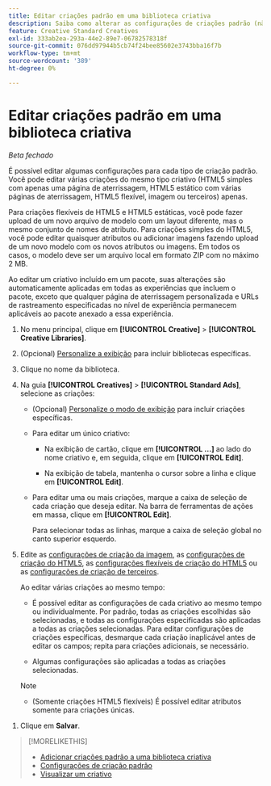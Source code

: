 ```yaml
---
title: Editar criações padrão em uma biblioteca criativa
description: Saiba como alterar as configurações de criações padrão (não dinâmicas) em uma biblioteca criativa.
feature: Creative Standard Creatives
exl-id: 333ab2ea-293a-44e2-89e7-06782578318f
source-git-commit: 076dd97944b5cb74f24bee85602e3743bba16f7b
workflow-type: tm+mt
source-wordcount: '389'
ht-degree: 0%

---
```


# Editar criações padrão em uma biblioteca criativa

*Beta fechado*

É possível editar algumas configurações para cada tipo de criação padrão. Você pode editar várias criações<!-- or creative variations --> do mesmo tipo criativo (HTML5 simples com apenas uma página de aterrissagem, HTML5 estático com várias páginas de aterrissagem, HTML5 flexível, imagem ou terceiros<!-- , or dynamic -->) apenas.

Para criações flexíveis de HTML5 e HTML5 estáticas, você pode fazer upload de um novo arquivo de modelo com um layout diferente, mas o mesmo conjunto de nomes de atributo. Para criações simples do HTML5, você pode editar quaisquer atributos ou adicionar imagens fazendo upload de um novo modelo com os novos atributos ou imagens. Em todos os casos, o modelo deve ser um arquivo local em formato ZIP com no máximo 2 MB.

Ao editar um criativo<!-- or creative variation --> incluído em um pacote, suas alterações são automaticamente aplicadas em todas as experiências que incluem o pacote, exceto que qualquer página de aterrissagem personalizada e URLs de rastreamento especificadas no nível de experiência permanecem aplicáveis ao pacote anexado a essa experiência.

1. No menu principal, clique em **[!UICONTROL Creative]** > **[!UICONTROL Creative Libraries]**.

1. (Opcional) [Personalize a exibição](/help/creative/introduction/customize-data-views.md) para incluir bibliotecas específicas.

1. Clique no nome da biblioteca.

1. Na guia **[!UICONTROL Creatives]** > **[!UICONTROL Standard Ads]**, selecione as criações:

   * (Opcional) [Personalize o modo de exibição](/help/creative/introduction/customize-data-views.md) para incluir criações específicas.

   * Para editar um único criativo:

      * Na exibição de cartão, clique em **[!UICONTROL ...]** ao lado do nome criativo e, em seguida, clique em **[!UICONTROL Edit]**.

      * Na exibição de tabela, mantenha o cursor sobre a linha e clique em **[!UICONTROL Edit]**.

   * Para editar uma ou mais criações, marque a caixa de seleção de cada criação que deseja editar. Na barra de ferramentas de ações em massa, clique em **[!UICONTROL Edit]**.

     Para selecionar todas as linhas, marque a caixa de seleção global no canto superior esquerdo.

1. Edite as [configurações de criação da imagem](/help/creative/creative-libraries/creative-settings-standard.md#creative-settings-image), as [configurações de criação do HTML5](/help/creative/creative-libraries/creative-settings-standard.md#creative-settings-html5), as [configurações flexíveis de criação do HTML5](/help/creative/creative-libraries/creative-settings-standard.md#creative-settings-flexible-html5) ou as [configurações de criação de terceiros](/help/creative/creative-libraries/creative-settings-standard.md#creative-settings-third-party). <!-- , or [dynamic creative settings](/help/creative/creative-libraries/creative-settings-dynamic.md) -->

   Ao editar várias criações ao mesmo tempo:

   * É possível editar as configurações de cada criativo ao mesmo tempo ou individualmente. Por padrão, todas as criações escolhidas são selecionadas, e todas as configurações especificadas são aplicadas a todas as criações selecionadas. Para editar configurações de criações específicas, desmarque cada criação inaplicável antes de editar os campos; repita para criações adicionais, se necessário.

   * Algumas configurações são aplicadas a todas as criações selecionadas.

   >[!NOTE]
   >
   >* (Somente criações HTML5 flexíveis) É possível editar atributos somente para criações únicas.<!-- May never be implemented: Also, when you update the template for a parent creative with child variations, the variations are updated with any changes to the template layout, but the attribute values for the variation aren't changed. -->

<!-- Not there as of 1/16/25. If we do add it, verify the applicable ad types:   
1. (Flexible HTML5 [or third-party should be possible, but not so] creatives; optional) Once you've made your changes, click ![]() to preview the new creative. 
-->

1. Clique em **Salvar**.

<!-- Not there as of 1/16/25. If we do add it, add back in:
1. (Flexible HTML5 or third-party creatives; optional) Regenerate the thumbnail within the table view or cards view if the change isn't visible immediately.
-->

>[!MORELIKETHIS]
>
>* [Adicionar criações padrão a uma biblioteca criativa](creative-add-standard.md)
>* [Configurações de criação padrão](/help/creative/creative-libraries/creative-settings-standard.md)
>* [Visualizar um criativo](/help/creative/creative-libraries/creative-preview.md)
